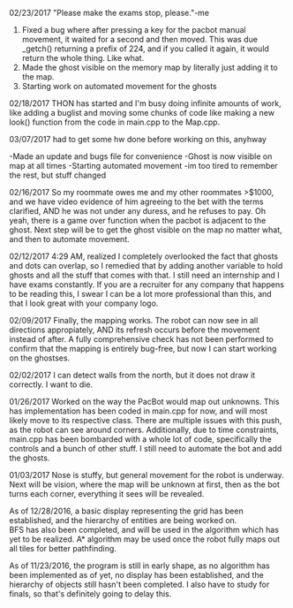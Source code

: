 02/23/2017
"Please make the exams stop, please."-me
1. Fixed a bug where after pressing a key for the pacbot manual movement, it waited for a second and then moved.
This was due _getch() returning a prefix of 224, and if you called it again, it would return the whole thing.  Like what.
2. Made the ghost visible on the memory map by literally just adding it to the map.
3. Starting work on automated movement for the ghosts


02/18/2017
THON has started and I'm busy doing infinite amounts of work, like adding a buglist and moving some chunks of code like
making a new look() function from the code in main.cpp to the Map.cpp.

03/07/2017
had to get some hw done before working on this, anyhway

-Made an update and bugs file for convenience
-Ghost is now visible on map at all times
-Starting automated movement
-im too tired to remember the rest, but stuff changed

02/16/2017
So my roommate owes me and my other roommates >$1000, and we have video evidence of him agreeing to the bet with the terms clarified,
AND he was not under any duress, and he refuses to pay.  Oh yeah, there is a game over function when the pacbot is adjacent to the ghost.
Next step will be to get the ghost visible on the map no matter what, and then to automate movement.

02/12/2017
4:29 AM, realized I completely overlooked the fact that ghosts and dots can overlap, so I remedied that by adding another variable to hold
ghosts and all the stuff that comes with that.  I still need an internship and I have exams constantly.  If you are a recruiter for any company
that happens to be reading this, I swear I can be a lot more professional than this, and that I look great with your company logo.

02/09/2017
Finally, the mapping works. The robot can now see in all directions appropiately, AND its refresh occurs before the movement instead of after.
A fully comprehensive check has not been performed to confirm that the mapping is entirely bug-free, but now I can start working on the ghostses.

02/02/2017
I can detect walls from the north, but it does not draw it correctly.  I want to die.

01/26/2017
Worked on the way the PacBot would map out unknowns.  This has implementation has been coded in main.cpp for now, and will most
likely move to its respective class.  There are multiple issues with this push, as the robot can see around corners.  Additionally,
due to time constraints, main.cpp has been bombarded with a whole lot of code, specifically the controls and a bunch of other stuff.
I still need to automate the bot and add the ghosts.
 
01/03/2017
Nose is stuffy, but general movement for the robot is underway.  Next will be vision, where the map will be unknown at first, 
then as the bot turns each corner, everything it sees will be revealed.

As of 12/28/2016, a basic display representing the grid has been established, and the hierarchy of entities are being worked on.  
BFS has also been completed, and will be used in the algorithm which has yet to be realized.  A* algorithm may be used once the
robot fully maps out all tiles for better pathfinding.


As of 11/23/2016, the program is still in early shape, as no algorithm has been implemented as of yet, 
no display has been established, and the hierarchy of objects still hasn't been completed.  I also have to study for finals, so
that's definitely going to delay this.  